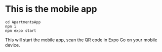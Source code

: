 # This is the mobile app 

`cd ApartmentsApp` <br>
`npm i` <br>
`npm expo start`

This will start the mobile app, scan the QR code in Expo Go on your mobile device.<br>

